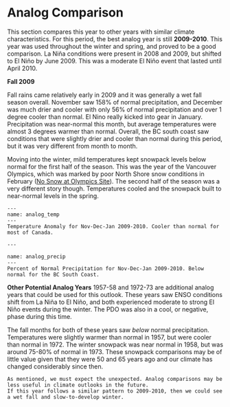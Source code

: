 # Analog Comparison

This section compares this year to other years with similar climate characteristics. For this period, the best analog year is still **2009-2010**. This year was used throughout the winter and spring, and proved to be a good comparison. La Niña conditions were present in 2008 and 2009, but shifted to El Niño by June 2009. This was a moderate El Niño event that lasted until April 2010. 

**Fall 2009**

Fall rains came relatively early in 2009 and it was generally a wet fall season overall. November saw 158% of normal precipitation, and December was much drier and cooler with only 56% of normal precipitation and over 1 degree cooler than normal. El Nino really kicked into gear in January. Precipitation was near-normal this month, but average temperatures were almost 3 degrees warmer than normal. Overall, the BC south coast saw conditions that were slightly drier and cooler than normal during this period, but it was very different from month to month.

Moving into the winter, mild temperatures kept snowpack levels below normal for the first half of the season. This was the year of the Vancouver Olympics, which was marked by poor North Shore snow conditions in February ([No Snow at Olympics Site](https://www.cbc.ca/news/canada/british-columbia/no-snow-at-olympic-site-leaves-vanoc-scrambling-1.918004)). The second half of the season was a very different story though. Temperatures cooled and the snowpack built to near-normal levels in the spring. 

```{figure} img/era5_temp.png
---
name: analog_temp
---
Temperature Anomaly for Nov-Dec-Jan 2009-2010. Cooler than normal for most of Canada. 
```

```{figure} img/era5_precip.png
---

name: analog_precip
---
Percent of Normal Precipitation for Nov-Dec-Jan 2009-2010. Below normal for the BC South Coast. 
```

**Other Potential Analog Years**
1957-58 and 1972-73 are additional analog years that could be used for this outlook. These years saw ENSO conditions shift from La Niña to El Niño, and both experienced moderate to strong El Niño events during the winter. The PDO was also in a cool, or negative, phase during this time. 

The fall months for both of these years saw *below* normal precipitation. Temperatures were slightly warmer than normal in 1957, but were cooler than normal in 1972. The winter snowpack was near normal in 1958, but was around 75-80% of normal in 1973. These snowpack comparisons may be of little value given that they were 50 and 65 years ago and our climate has changed considerably since then. 

```{admonition} Analog Summary
As mentioned, we must expect the unexpected. Analog comparisons may be less useful in climate outlooks in the future.
If this year follows a similar pattern to 2009-2010, then we could see a wet fall and slow-to-develop winter.  
```